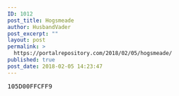 ```yaml
---
ID: 1012
post_title: Hogsmeade
author: HusbandVader
post_excerpt: ""
layout: post
permalink: >
  https://portalrepository.com/2018/02/05/hogsmeade/
published: true
post_date: 2018-02-05 14:23:47
---
```

<pre>105D00FFCFF9</pre>